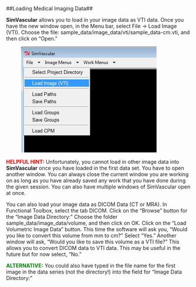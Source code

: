 ##Loading Medical Imaging Data##

**SimVascular** allows you to load in your image data as VTI data. Once you have the new window open, in the Menu bar, select File → Load Image (VTI). Choose the file: sample_data/image_data/vti/sample_data-cm.vti, and then click on “Open.” 

<figure>
  <img class="svImg svImgMd" src="documentation/imaging/imgs/loading/1.jpg">
  <figcaption class="svCaption" ></figcaption>
</figure>

<font color="red">**HELPFUL HINT:**</font> Unfortunately, you cannot load in other image data into **SimVascular** once you have loaded in the first data set. You have to open another window. You can always close the current window you are working on as long as you have already saved any work that you have done during the given session.  You can also have multiple windows of SimVascular open at once.

You can also load your image data as DICOM Data (CT or MRA). In Functional Toolbox, select the tab DICOM. Click on the “Browse” button for the “Image Data Directory:” Choose the folder sample_data/image_data/volume, and then click on OK. Click on the “Load Volumetric Image Data” button. This time the software will ask you, “Would you like to convert this volume from mm to cm?” Select “Yes.” Another window will ask, “Would you like to save this volume as a VTI file?” This allows you to convert DICOM data to VTI data. This may be useful in the future but for now select, “No.” 

<font color="green">**ALTERNATIVE:**</font>  You could also have typed in the file name for the first image in the data series (not the directory!) into the field for “Image Data Directory:” 
